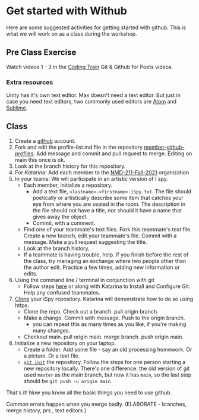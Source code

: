 # Get started with Withub
Here are some suggested activities for getting started with github. This is what we will work on as a class during the workshop.

## Pre Class Exercise
Watch videos 1 - 3 in the [Coding Train](https://www.youtube.com/watch?v=BCQHnlnPusY&list=PLozRqGzj97d02YjR5JVqDwN2K0cAiT7VK&index=1) Git & Github for Poets videos.

### Extra resources
Unity has it's own text editor. 
Max doesn't need a text editor. 
But just in case you need text editors, two commonly used editors are [Atom](https://atom.io/) and [Sublime](https://www.sublimetext.com/). 

## Class 

1. Create a [github](https://github.com/) account. 
2. Fork and edit the profile-list.md file in the repository [member-github-profiles](https://github.com/NMD-211-Fall-2021/member-github-profiles). Add message and commit and pull request to merge. Editing on main this once is ok.
3. Look at the branch history for this repository.
4. For *Katarina*: Add each member to the [NMD-211-Fall-2021](https://github.com/NMD-211-Fall-2021) organization 
5. In your teams: We will participate in an artistic version of I spy. 
   - Each member, initialize a repository. 
       - Add a text file,  `<lastname>-<firstname>-iSpy.txt`. The file should poetically or artistically describe some item that catches your eye from where you are seated in the room. The description in the file should not have a title, nor should it have a name that gives away the object. 
       - Commit, with a comment. 
   - Find one of your teammate's text files. Fork this teammate's text file. Create a new branch,  edit your teammate's file. Commit with a message. Make a pull request suggesting the title.
   - Look at the branch history.
   - If a teammate is having trouble, help. If you finish before the rest of the class, try managing an exchange where two people other than the author edit. Practice a few times, adding new information or edits.
6. Using the command line / terminal in conjunction with git
   - Follow steps [here](https://docs.gitlab.com/ee/gitlab-basics/start-using-git.html) or along with Katarina to Install and Configure Git. Help any confused teammates.
7. [Clone](https://docs.github.com/en/repositories/creating-and-managing-repositories/cloning-a-repository) your iSpy repository. Katarina will demonstrate how to do so using https.
   - Clone the repo. Check out a branch. pull origin branch.
   - Make a change. Commit with message. Push to the origin branch. 
      - you can repeat this as many times as you like, if you're making many changes.    
   - Checkout main. pull origin main. merge branch. push origin main.
8. Initialize a new repository on your laptop. 
   - Create a folder. Add some file - say an old processing homework. Or a picture. Or a text file. 
   - [`git init`](https://github.com/git-guides/git-init#git-init-one-person-starting-a-new-repository-locally) the repository. Follow the steps for one person starting a new repository locally. There's one difference: the old version of git used `master` as the main branch, but now it has `main`, so the last step should be `git push -u origin main`


That's it! Now you know all the basic things you need to use github. 

Common errors happen when you merge badly. (ELABORATE - branches, merge history, prs , text editors )

